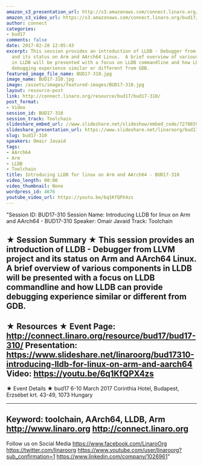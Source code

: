 ```yaml
---
amazon_s3_presentation_url: http://s3.amazonaws.com/connect.linaro.org/bud17/Presentations/BUD17-310%20-%20Introducing%20LLDB%20for%20Linux%20on%20Arm%20and%20AArch64.pdf
amazon_s3_video_url: https://s3.amazonaws.com/connect.linaro.org/bud17/Videos/Wednesday/Bud17-310%20Introducing%20LLDB%20for%20Linux%20on%20Arm%20and%20AArch64.mp4
author: connect
categories:
- bud17
comments: false
date: 2017-02-28 12:05:43
excerpt: This session provides an introduction of LLDB - Debugger from LLVM project
  and its status on Arm and AArch64 Linux.  A brief overview of various components
  in LLDB will be presented with a focus on LLDB commandline and how LLDB can provide
  debugging experience similar or different from GDB.
featured_image_file_name: BUD17-310.jpg
image_name: BUD17-310.jpg
image: /assets/images/featured-images/BUD17-310.jpg
layout: resource-post
link: http://connect.linaro.org/resource/bud17/bud17-310/
post_format:
- Video
session_id: BUD17-310
session_track: Toolchain
slideshare_embed_url: //www.slideshare.net/slideshow/embed_code/72786593
slideshare_presentation_url: https://www.slideshare.net/linaroorg/bud17310-introducing-lldb-for-linux-on-arm-and-aarch64
slug: bud17-310
speakers: Omair Javaid
tags:
- AArch64
- Arm
- LLDB
- Toolchain
title: Introducing LLDB for linux on Arm and AArch64 - BUD17-310
video_length: 00:00
video_thumbnail: None
wordpress_id: 4676
youtube_video_url: https://youtu.be/6q1KfQPX4zs
---
```


"Session ID: BUD17-310
Session Name: Introducing LLDB for linux on Arm and AArch64 - BUD17-310
Speaker: Omair Javaid
Track: Toolchain


★ Session Summary ★
This session provides an introduction of LLDB - Debugger from LLVM project and its status on Arm and AArch64 Linux.  A brief overview of various components in LLDB will be presented with a focus on LLDB commandline and how LLDB can provide debugging experience similar or different from GDB.
---------------------------------------------------
★ Resources ★
Event Page: http://connect.linaro.org/resource/bud17/bud17-310/
Presentation: https://www.slideshare.net/linaroorg/bud17310-introducing-lldb-for-linux-on-arm-and-aarch64
Video: https://youtu.be/6q1KfQPX4zs
 ---------------------------------------------------

★ Event Details ★
bud17
6-10 March 2017
Corinthia Hotel, Budapest,
Erzsébet krt. 43-49,
1073 Hungary

---------------------------------------------------
Keyword: toolchain, AArch64, LLDB, Arm
http://www.linaro.org
http://connect.linaro.org
---------------------------------------------------
Follow us on Social Media
https://www.facebook.com/LinaroOrg
https://twitter.com/linaroorg
https://www.youtube.com/user/linaroorg?sub_confirmation=1
https://www.linkedin.com/company/1026961"
